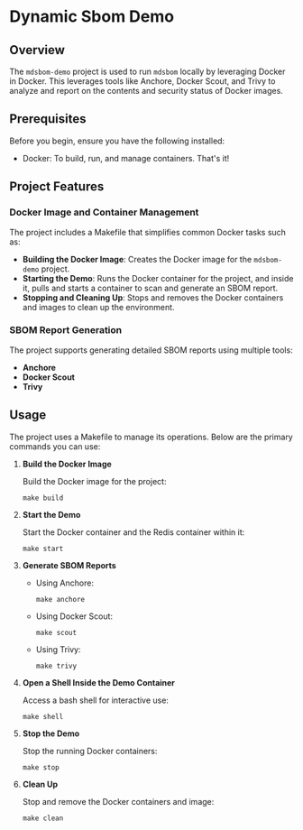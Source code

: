 # Dynamic Sbom Demo

## Overview

The `mdsbom-demo` project is used to run `mdsbom` locally by leveraging Docker in Docker. This leverages tools like Anchore, Docker Scout, and Trivy to analyze and report on the contents and security status of Docker images.

## Prerequisites

Before you begin, ensure you have the following installed:

- Docker: To build, run, and manage containers. That's it!

## Project Features

### Docker Image and Container Management

The project includes a Makefile that simplifies common Docker tasks such as:

- **Building the Docker Image**: Creates the Docker image for the `mdsbom-demo` project.
- **Starting the Demo**: Runs the Docker container for the project, and inside it, pulls and starts a container to scan and generate an SBOM report.
- **Stopping and Cleaning Up**: Stops and removes the Docker containers and images to clean up the environment.

### SBOM Report Generation

The project supports generating detailed SBOM reports using multiple tools:

- **Anchore**
- **Docker Scout**
- **Trivy**


## Usage

The project uses a Makefile to manage its operations. Below are the primary commands you can use:

1. **Build the Docker Image**

   Build the Docker image for the project:

   ```
   make build
   ```

2. **Start the Demo**

   Start the Docker container and the Redis container within it:

   ```
   make start
   ```

3. **Generate SBOM Reports**

   - Using Anchore:

     ```
     make anchore
     ```

   - Using Docker Scout:

     ```
     make scout
     ```

   - Using Trivy:

     ```
     make trivy
     ```

4. **Open a Shell Inside the Demo Container**

   Access a bash shell for interactive use:

   ```
   make shell
   ```

5. **Stop the Demo**

   Stop the running Docker containers:

   ```
   make stop
   ```

6. **Clean Up**

   Stop and remove the Docker containers and image:

   ```
   make clean
   ```


